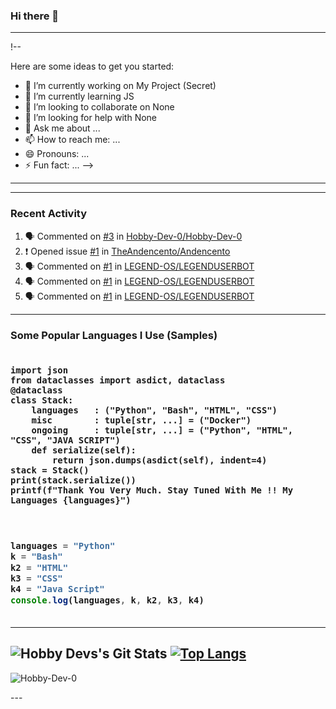 ### Hi there 👋
---
!--


Here are some ideas to get you started:

- 🔭 I’m currently working on My Project (Secret)
- 🌱 I’m currently learning JS
- 👯 I’m looking to collaborate on None
- 🤔 I’m looking for help with None
- 💬 Ask me about ...
- 📫 How to reach me: ...
- 😄 Pronouns: ...
- ⚡ Fun fact: ...
-->
---

---

### Recent Activity
<!--START_SECTION:activity-->
1. 🗣 Commented on [#3](https://github.com/Hobby-Dev-0/Hobby-Dev-0/issues/3) in [Hobby-Dev-0/Hobby-Dev-0](https://github.com/Hobby-Dev-0/Hobby-Dev-0)
2. ❗️ Opened issue [#1](https://github.com/TheAndencento/Andencento/issues/1) in [TheAndencento/Andencento](https://github.com/TheAndencento/Andencento)
3. 🗣 Commented on [#1](https://github.com/LEGEND-OS/LEGENDUSERBOT/issues/1) in [LEGEND-OS/LEGENDUSERBOT](https://github.com/LEGEND-OS/LEGENDUSERBOT)
4. 🗣 Commented on [#1](https://github.com/LEGEND-OS/LEGENDUSERBOT/issues/1) in [LEGEND-OS/LEGENDUSERBOT](https://github.com/LEGEND-OS/LEGENDUSERBOT)
5. 🗣 Commented on [#1](https://github.com/LEGEND-OS/LEGENDUSERBOT/issues/1) in [LEGEND-OS/LEGENDUSERBOT](https://github.com/LEGEND-OS/LEGENDUSERBOT)
<!--END_SECTION:activity-->

---

### Some Popular Languages I Use (Samples)
<h3>

```python, java script
​
import json
from dataclasses import asdict, dataclass
@dataclass
class Stack:
    languages   : ("Python", "Bash", "HTML", "CSS")
    misc        : tuple[str, ...] = ("Docker")
    ongoing     : tuple[str, ...] = ("Python", "HTML", "CSS", "JAVA SCRIPT")
    def serialize(self):
        return json.dumps(asdict(self), indent=4)
stack = Stack()
print(stack.serialize())
printf(f"Thank You Very Much. Stay Tuned With Me !! My Languages {languages}")
​
```
</h3>
<h3>

```js
​
languages = "Python" 
k = "Bash"
k2 = "HTML"
k3 = "CSS"
k4 = "Java Script"
console.log(languages, k, k2, k3, k4)
​
```

---
![Hobby Devs's Git Stats](https://github-readme-stats.vercel.app/api?username=Hobby-Dev-0&include_all_commits=true&count_private=true&theme=tokyonight)
[![Top Langs](https://github-readme-stats.vercel.app/api/top-langs/?username=Hobby-Dev-0&layout=compact&theme=radical)](https://github.com/Hobby-Dev-0)
---
<p><img align="center" src="https://github-readme-stats.vercel.app/api/top-langs?username=Hobby-Dev-0&show_icons=true&locale=en&langs_count=15&theme=tokyonight" alt="Hobby-Dev-0 " /></p>
---
